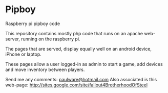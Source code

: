 # Pipboy
Raspberry pi pipboy code

This repository contains mostly php code that runs on an apache web-server, running on the raspberry pi.

The pages that are served, display equally well on an android device, iPhone or laptop.

These pages allow a user logged-in as admin to start a game, add devices and move inventory between players.

Send me any comments: paulware@hotmail.com
   Also associated is this web-page: http://sites.google.com/site/fallout4BrotherhoodOfSteel
   
